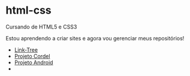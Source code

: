 # html-css
 Cursando de HTML5 e CSS3 

 Estou aprendendo a criar sites e agora vou gerenciar meus repositórios!

 <ul>
     <li><a href="https://arielsantos06.github.io/link-tree/" target="_blank">Link-Tree</a></li>
     <li><a href="https://arielsantos06.github.io/projeto-cordel/" target="_blank">Projeto Cordel</a></li>
     <li><a href="https://arielsantos06.github.io/projeto-android/" target="_blank">Projeto Android</a></li>
     <li><a href="https://arielsantos06.github.io/projeto-social/" target="_blank"></a></li>
 </ul>
